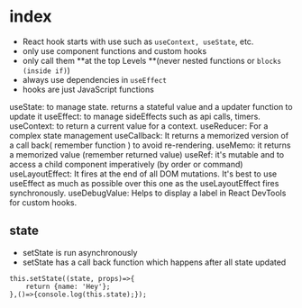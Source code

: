 # index

- React hook starts with use such as `useContext, useState`, etc.
- only use component functions and custom hooks
- only call them **at the top Levels **(never nested functions or `blocks (inside if)`)
- always use dependencies in `useEffect`
- hooks are just JavaScript functions

useState: to manage state. returns a stateful value and a updater function to update it
useEffect: to manage sideEffects such as api calls, timers.
useContext: to return a current value for a context.
useReducer: For a complex state management
useCallback: It returns a memorized version of a call back( remember function ) to avoid re-rendering.
useMemo: it returns a memorized value (remember returned value)
useRef: it's mutable and to access a child component imperatively (by order or command)
useLayoutEffect: It fires at the end of all DOM mutations. It's best to use useEffect as much as possible over this one as the useLayoutEffect fires synchronously.
useDebugValue: Helps to display a label in React DevTools for custom hooks.

## state

- setState is run asynchronously
- setState has a call back function which happens after all state updated

```
this.setState((state, props)=>{
    return {name: 'Hey'};
},()=>{console.log(this.state);});
```
